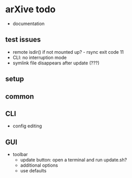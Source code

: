 # arXive todo

- documentation

## test issues

- remote isdir() if not mounted up? - rsync exit code 11
- CLI: no interruption mode
- symlink file disappears after update (???)

## setup

## common

## CLI

- config editing

## GUI

- toolbar
  - update button: open a terminal and run update.sh?
  - additional options
  - use defaults
